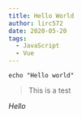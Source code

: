 ```yaml
---
title: Hello World
author: lirc572
date: 2020-05-20
tags:
  - JavaScript
  - Vue
---
```


```
echo "Hello world"
```
> This is a test

*Hello*
